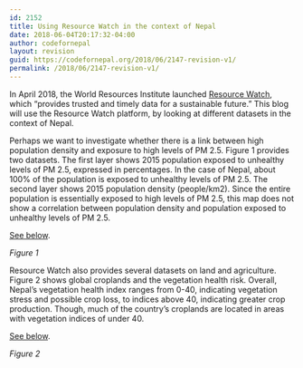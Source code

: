 ```yaml
---
id: 2152
title: Using Resource Watch in the context of Nepal
date: 2018-06-04T20:17:32-04:00
author: codefornepal
layout: revision
guid: https://codefornepal.org/2018/06/2147-revision-v1/
permalink: /2018/06/2147-revision-v1/
---
```

<span style="font-weight: 400;">In April 2018, the World Resources Institute launched </span>[<span style="font-weight: 400;">Resource Watch</span>](https://resourcewatch.org/)<span style="font-weight: 400;">, which “provides trusted and timely data for a sustainable future.” This blog will use the Resource Watch platform, by looking at different datasets in the context of Nepal.</span>

<span style="font-weight: 400;">Perhaps we want to investigate whether there is a link between high population density and exposure to high levels of PM 2.5. Figure 1 provides two datasets. The first layer shows 2015 population exposed to unhealthy levels of PM 2.5, expressed in percentages. In the case of Nepal, about 100% of the population is exposed to unhealthy levels of PM 2.5. The second layer shows 2015 population density (people/km2). Since the entire population is essentially exposed to high levels of PM 2.5, this map does not show a correlation between population density and population exposed to unhealthy levels of PM 2.5.</span>

[See below](https://resourcewatch.org/data/explore?zoom=6&lat=26.827594095251136&lng=86.56737327575685&basemap=dark&labels=light&layers=%255B%257B%2522dataset%2522%253A%2522141ef6ab-eed9-4081-8066-7be364a48af0%2522%252C%2522opacity%2522%253A0.42%252C%2522visible%2522%253Atrue%252C%2522layer%2522%253A%2522969fe99d-b861-46a1-8c8e-7c44cbafd1d6%2522%257D%252C%257B%2522dataset%2522%253A%25226d3163f5-4e08-4830-84f1-2c5d76570a82%2522%252C%2522opacity%2522%253A1%252C%2522visible%2522%253Atrue%252C%2522layer%2522%253A%25220b53f290-6f77-4d91-8e09-a0c090555fe5%2522%257D%255D&page=3&sort=most-viewed&sortDirection=-1&search=population).



_Figure 1_

<span style="font-weight: 400;">Resource Watch also provides several datasets on land and agriculture. Figure 2 shows global croplands and the vegetation health risk. Overall, Nepal’s vegetation health index ranges from 0-40, indicating vegetation stress and possible crop loss, to indices above 40, indicating greater crop production. Though, much of the country’s croplands are located in areas with vegetation indices of under 40.</span>

[See below](https://resourcewatch.org/data/explore?zoom=5&lat=26.008195546626258&lng=87.03987121582033&basemap=dark&labels=light&layers=%255B%257B%2522dataset%2522%253A%2522a00c3514-94ba-48bd-bf56-a2e65722be34%2522%252C%2522opacity%2522%253A1%252C%2522visible%2522%253Atrue%252C%2522layer%2522%253A%25227cbd8ad3-cb16-4a6c-bca8-c5378528e0bc%2522%257D%252C%257B%2522dataset%2522%253A%25224828c405-06a2-4460-a78c-90969bce582b%2522%252C%2522opacity%2522%253A0.77%252C%2522visible%2522%253Atrue%252C%2522layer%2522%253A%2522e9f9d20c-1924-48b2-97ed-6936e233adb2%2522%257D%255D&page=1&sort=most-viewed&sortDirection=-1&search=croplands).



_Figure 2_